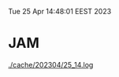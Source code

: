 Tue 25 Apr 14:48:01 EEST 2023
# JAM
<a href='./cache/202304/25_14.log'>./cache/202304/25_14.log</a>
